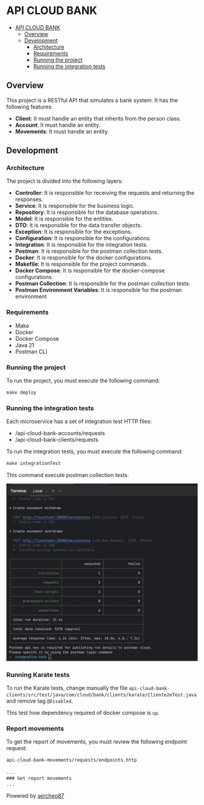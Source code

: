 # API CLOUD BANK

<!-- TOC -->

* [API CLOUD BANK](#api-cloud-bank)
    * [Overview](#overview)
    * [Development](#development)
        * [Architecture](#architecture)
        * [Requirements](#requirements)
        * [Running the project](#running-the-project)
        * [Running the integration tests](#running-the-integration-tests)

<!-- TOC -->

## Overview

This project is a RESTful API that simulates a bank system. It has the following features:

- **Client**: It must handle an entity that inherits from the person class.
- **Account**: It must handle an entity.
- **Movements**: It must handle an entity.

## Development

### Architecture

The project is divided into the following layers:

- **Controller**: It is responsible for receiving the requests and returning the responses.
- **Service**: It is responsible for the business logic.
- **Repository**: It is responsible for the database operations.
- **Model**: It is responsible for the entities.
- **DTO**: It is responsible for the data transfer objects.
- **Exception**: It is responsible for the exceptions.
- **Configuration**: It is responsible for the configurations.
- **Integration**: It is responsible for the integration tests.
- **Postman**: It is responsible for the postman collection tests.
- **Docker**: It is responsible for the docker configurations.
- **Makefile**: It is responsible for the project commands.
- **Docker Compose**: It is responsible for the docker-compose configurations.
- **Postman Collection**: It is responsible for the postman collection tests.
- **Postman Environment Variables**: It is responsible for the postman environment

### Requirements

- Make
- Docker
- Docker Compose
- Java 21
- Postman CLI

### Running the project

To run the project, you must execute the following command:

```bash
make deploy
```

### Running the integration tests

Each microservice has a set of integration test HTTP files:

- /api-cloud-bank-accounts/requests
- /api-cloud-bank-clients/requests

To run the integration tests, you must execute the following command:

```bash
make integrationTest
```

This command execute postman collection tests.

![postman-run.png](docs/postman-run.png)

### Running Karate tests

To run the Karate tests, change manually the file `api-cloud-bank-clients/src/test/java/com/cloud/bank/clients/karate/Cliente2eTest.java` and remove tag `@Disabled`.

This test how dependency required of docker compose is `up`.

### Report movements

To get the report of movements, you must review the following endpoint request:

```text
api-cloud-bank-movements/requests/endpoints.http

...
### Get report movements
...

```

Powered by [sercheo87](https://github.com/sercheo87)

